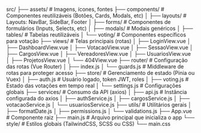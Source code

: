 src/
├── assets/           # Imagens, ícones, fontes
├── components/       # Componentes reutilizáveis (Botões, Cards, Modals, etc)
│   ├── layouts/      # Layouts: NavBar, SideBar, Footer
│   ├── forms/        # Componentes de formulários (Inputs, Selects, etc)
│   ├── modals/       # Modais genéricos
│   ├── tables/       # Tabelas reutilizáveis
│   └── voting/       # Componentes específicos para votação
├── views/            # Telas principais (rotas)
│   ├── LoginView.vue
│   ├── DashboardView.vue
│   ├── VotacaoView.vue
│   ├── SessaoView.vue
│   ├── CargosView.vue
│   ├── VereadoresView.vue
│   ├── UsuariosView.vue
│   ├── ProjetosView.vue
│   └── 404View.vue
├── router/           # Configuração das rotas (Vue Router)
│   ├── index.js
│   └── guards.js     # Middleware de rotas para proteger acesso
├── store/            # Gerenciamento de estado (Pinia ou Vuex)
│   ├── auth.js       # Usuário logado, token JWT, roles
│   ├── voting.js     # Estado das votações em tempo real
│   └── settings.js   # Configurações globais
├── services/         # Consumo da API (axios)
│   ├── api.js        # Instância configurada do axios
│   ├── authService.js
│   ├── cargosService.js
│   ├── votacaoService.js
│   └── usuariosService.js
├── utils/            # Utilitários gerais
│   ├── formatDate.js
│   ├── permissions.js
│   └── validations.js
├── App.vue           # Componente raiz
├── main.js           # Arquivo principal que inicializa o app
└── style/            # Estilos globais (TailwindCSS, SCSS ou CSS)
    └── main.css
